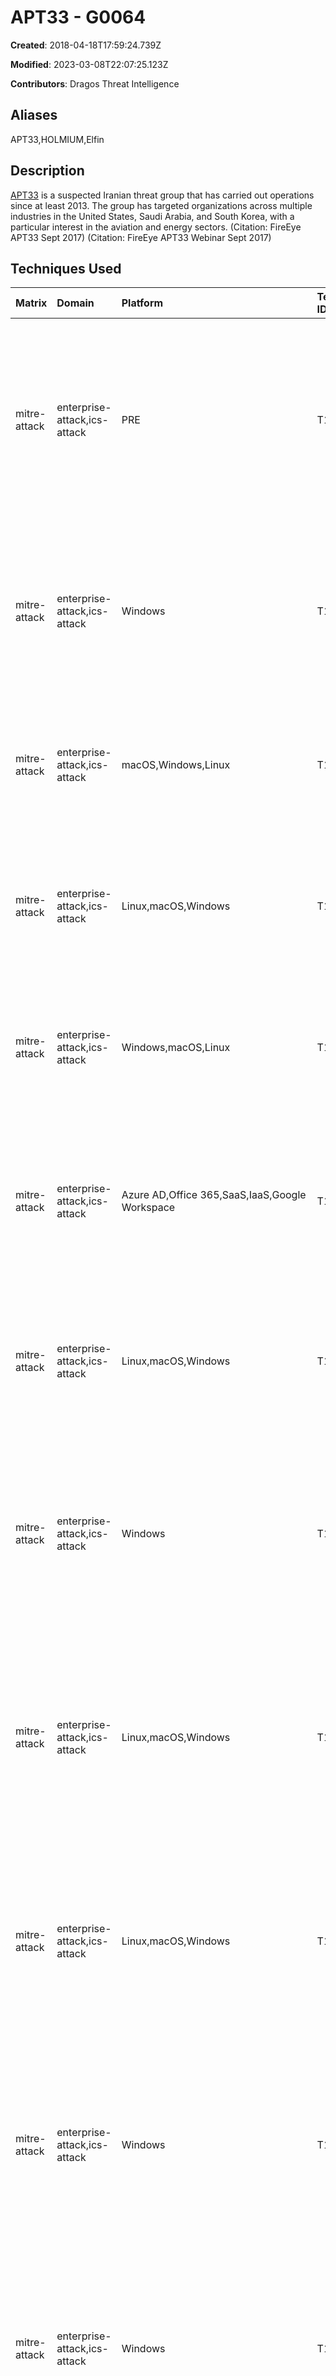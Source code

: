 # APT33 - G0064

**Created**: 2018-04-18T17:59:24.739Z

**Modified**: 2023-03-08T22:07:25.123Z

**Contributors**: Dragos  Threat  Intelligence

## Aliases

APT33,HOLMIUM,Elfin

## Description

[APT33](https://attack.mitre.org/groups/G0064) is a suspected Iranian threat group that has carried out operations since at least 2013. The group has targeted organizations across multiple industries in the United States, Saudi Arabia, and South Korea, with a particular interest in the aviation and energy sectors. (Citation: FireEye APT33 Sept 2017) (Citation: FireEye APT33 Webinar Sept 2017)

## Techniques Used

|Matrix|Domain|Platform|Technique ID|Technique Name|Use|
| :---| :---| :---| :---| :---| :---|
|mitre-attack|enterprise-attack,ics-attack|PRE|T1588.002|Tool|[APT33](https://attack.mitre.org/groups/G0064) has obtained and leveraged publicly-available tools for early intrusion activities.(Citation: FireEye APT33 Guardrail)(Citation: Symantec Elfin Mar 2019)|
|mitre-attack|enterprise-attack,ics-attack|Windows|T1546.003|Windows Management Instrumentation Event Subscription|[APT33](https://attack.mitre.org/groups/G0064) has attempted to use WMI event subscriptions to establish persistence on compromised hosts.(Citation: Microsoft Holmium June 2020)|
|mitre-attack|enterprise-attack,ics-attack|macOS,Windows,Linux|T1566.001|Spearphishing Attachment|[APT33](https://attack.mitre.org/groups/G0064) has sent spearphishing e-mails with archive attachments.(Citation: Microsoft Holmium June 2020)|
|mitre-attack|enterprise-attack,ics-attack|Linux,macOS,Windows|T1204.002|Malicious File|[APT33](https://attack.mitre.org/groups/G0064) has used malicious e-mail attachments to lure victims into executing malware.(Citation: Microsoft Holmium June 2020)|
|mitre-attack|enterprise-attack,ics-attack|Windows,macOS,Linux|T1059.005|Visual Basic|[APT33](https://attack.mitre.org/groups/G0064) has used VBScript to initiate the delivery of payloads.(Citation: Microsoft Holmium June 2020)|
|mitre-attack|enterprise-attack,ics-attack|Azure AD,Office 365,SaaS,IaaS,Google Workspace|T1078.004|Cloud Accounts|[APT33](https://attack.mitre.org/groups/G0064) has used compromised Office 365 accounts in tandem with [Ruler](https://attack.mitre.org/software/S0358) in an attempt to gain control of endpoints.(Citation: Microsoft Holmium June 2020)|
|mitre-attack|enterprise-attack,ics-attack|Linux,macOS,Windows|T1571|Non-Standard Port|[APT33](https://attack.mitre.org/groups/G0064) has used HTTP over TCP ports 808 and 880 for command and control.(Citation: Symantec Elfin Mar 2019)|
|mitre-attack|enterprise-attack,ics-attack|Windows|T1552.006|Group Policy Preferences|[APT33](https://attack.mitre.org/groups/G0064) has used a variety of publicly available tools like Gpppassword to gather credentials.(Citation: Symantec Elfin Mar 2019)(Citation: FireEye APT33 Guardrail)|
|mitre-attack|enterprise-attack,ics-attack|Linux,macOS,Windows|T1555|Credentials from Password Stores|[APT33](https://attack.mitre.org/groups/G0064) has used a variety of publicly available tools like [LaZagne](https://attack.mitre.org/software/S0349) to gather credentials.(Citation: Symantec Elfin Mar 2019)(Citation: FireEye APT33 Guardrail)|
|mitre-attack|enterprise-attack,ics-attack|Linux,macOS,Windows|T1555.003|Credentials from Web Browsers|[APT33](https://attack.mitre.org/groups/G0064) has used a variety of publicly available tools like [LaZagne](https://attack.mitre.org/software/S0349) to gather credentials.(Citation: Symantec Elfin Mar 2019)(Citation: FireEye APT33 Guardrail)|
|mitre-attack|enterprise-attack,ics-attack|Windows|T1003.005|Cached Domain Credentials|[APT33](https://attack.mitre.org/groups/G0064) has used a variety of publicly available tools like [LaZagne](https://attack.mitre.org/software/S0349) to gather credentials.(Citation: Symantec Elfin Mar 2019)(Citation: FireEye APT33 Guardrail)|
|mitre-attack|enterprise-attack,ics-attack|Windows|T1003.004|LSA Secrets|[APT33](https://attack.mitre.org/groups/G0064) has used a variety of publicly available tools like [LaZagne](https://attack.mitre.org/software/S0349) to gather credentials.(Citation: Symantec Elfin Mar 2019)(Citation: FireEye APT33 Guardrail)|
|mitre-attack|enterprise-attack,ics-attack|Windows,IaaS,Linux,macOS,Containers|T1552.001|Credentials In Files|[APT33](https://attack.mitre.org/groups/G0064) has used a variety of publicly available tools like [LaZagne](https://attack.mitre.org/software/S0349) to gather credentials.(Citation: Symantec Elfin Mar 2019)(Citation: FireEye APT33 Guardrail)|
|mitre-attack|enterprise-attack,ics-attack|Windows,Azure AD,Office 365,SaaS,IaaS,Linux,macOS,Google Workspace,Containers|T1110.003|Password Spraying|[APT33](https://attack.mitre.org/groups/G0064) has used password spraying to gain access to target systems.(Citation: FireEye APT33 Guardrail)(Citation: Microsoft Holmium June 2020)|
|mitre-attack|enterprise-attack,ics-attack|Linux,macOS,Windows,Containers|T1068|Exploitation for Privilege Escalation|[APT33](https://attack.mitre.org/groups/G0064) has used a publicly available exploit for CVE-2017-0213 to escalate privileges on a local system.(Citation: FireEye APT33 Guardrail)|
|mitre-attack|enterprise-attack,ics-attack|Linux,Windows,macOS|T1573.001|Symmetric Cryptography|[APT33](https://attack.mitre.org/groups/G0064) has used AES for encryption of command and control traffic.(Citation: FireEye APT33 Guardrail)|
|mitre-attack|enterprise-attack,ics-attack|Linux,macOS,Windows|T1027|Obfuscated Files or Information|[APT33](https://attack.mitre.org/groups/G0064) has used base64 to encode payloads.(Citation: FireEye APT33 Guardrail)|
|mitre-attack|enterprise-attack,ics-attack|Linux,macOS,Windows|T1132.001|Standard Encoding|[APT33](https://attack.mitre.org/groups/G0064) has used base64 to encode command and control traffic.(Citation: FireEye APT33 Guardrail)|
|mitre-attack|enterprise-attack,ics-attack|Windows|T1053.005|Scheduled Task|[APT33](https://attack.mitre.org/groups/G0064) has created a scheduled task to execute a .vbe file multiple times a day.(Citation: Symantec Elfin Mar 2019)|
|mitre-attack|enterprise-attack,ics-attack|Linux,macOS,Windows,Network|T1048.003|Exfiltration Over Unencrypted Non-C2 Protocol|[APT33](https://attack.mitre.org/groups/G0064) has used FTP to exfiltrate files (separately from the C2 channel).(Citation: Symantec Elfin Mar 2019)|
|mitre-attack|enterprise-attack,ics-attack|Linux,macOS,Windows|T1071.001|Web Protocols|[APT33](https://attack.mitre.org/groups/G0064) has used HTTP for command and control.(Citation: Symantec Elfin Mar 2019)|
|mitre-attack|enterprise-attack,ics-attack|Windows|T1547.001|Registry Run Keys / Startup Folder|[APT33](https://attack.mitre.org/groups/G0064) has deployed a tool known as [DarkComet](https://attack.mitre.org/software/S0334) to the Startup folder of a victim, and used Registry run keys to gain persistence.(Citation: Symantec Elfin Mar 2019)(Citation: Microsoft Holmium June 2020)|
|mitre-attack|enterprise-attack,ics-attack|Windows|T1059.001|PowerShell|[APT33](https://attack.mitre.org/groups/G0064) has utilized PowerShell to download files from the C2 server and run various scripts. (Citation: Symantec Elfin Mar 2019)(Citation: Microsoft Holmium June 2020)|
|mitre-attack|enterprise-attack,ics-attack|Linux,macOS,Windows|T1105|Ingress Tool Transfer|[APT33](https://attack.mitre.org/groups/G0064) has downloaded additional files and programs from its C2 server.(Citation: Symantec Elfin Mar 2019)(Citation: Microsoft Holmium June 2020)	
|
|mitre-attack|enterprise-attack,ics-attack|Linux,macOS,Windows|T1560.001|Archive via Utility|[APT33](https://attack.mitre.org/groups/G0064) has used WinRAR to compress data prior to exfil.(Citation: Symantec Elfin Mar 2019)	
|
|mitre-attack|enterprise-attack,ics-attack|Windows|T1003.001|LSASS Memory|[APT33](https://attack.mitre.org/groups/G0064) has used a variety of publicly available tools like [LaZagne](https://attack.mitre.org/software/S0349), [Mimikatz](https://attack.mitre.org/software/S0002), and ProcDump to dump credentials.(Citation: Symantec Elfin Mar 2019)(Citation: FireEye APT33 Guardrail)|
|mitre-attack|enterprise-attack,ics-attack|Linux,macOS,Windows,Network,IaaS|T1040|Network Sniffing|[APT33](https://attack.mitre.org/groups/G0064) has used SniffPass to collect credentials by sniffing network traffic.(Citation: Symantec Elfin Mar 2019)|
|mitre-attack|enterprise-attack,ics-attack|Linux,Windows,macOS|T1203|Exploitation for Client Execution|[APT33](https://attack.mitre.org/groups/G0064) has attempted to exploit a known vulnerability in WinRAR (CVE-2018-20250), and attempted to gain remote code execution via a security bypass vulnerability (CVE-2017-11774).(Citation: Symantec Elfin Mar 2019)(Citation: Microsoft Holmium June 2020)|
|mitre-attack|enterprise-attack,ics-attack|Linux,macOS,Windows|T1204.001|Malicious Link|[APT33](https://attack.mitre.org/groups/G0064) has lured users to click links to malicious HTML applications delivered via spearphishing emails.(Citation: FireEye APT33 Sept 2017)(Citation: Symantec Elfin Mar 2019)|
|mitre-attack|enterprise-attack,ics-attack|Windows,Azure AD,Office 365,SaaS,IaaS,Linux,macOS,Google Workspace,Containers,Network|T1078|Valid Accounts|[APT33](https://attack.mitre.org/groups/G0064) has used valid accounts for initial access and privilege escalation.(Citation: FireEye APT33 Webinar Sept 2017)(Citation: FireEye APT33 Guardrail)|
|mitre-attack|enterprise-attack,ics-attack|Linux,macOS,Windows,Office 365,SaaS,Google Workspace|T1566.002|Spearphishing Link|[APT33](https://attack.mitre.org/groups/G0064) has sent spearphishing emails containing links to .hta files.(Citation: FireEye APT33 Sept 2017)(Citation: Symantec Elfin Mar 2019)|
|mitre-attack|enterprise-attack,ics-attack|Human-Machine Interface|T0852|Screen Capture|[APT33](https://attack.mitre.org/groups/G0064) utilize backdoors capable of capturing screenshots once installed on a system. (Citation: Jacqueline O'Leary et al. September 2017)(Citation: Junnosuke Yagi March 2017)|
|mitre-attack|enterprise-attack,ics-attack|Engineering Workstation|T0853|Scripting|[APT33](https://attack.mitre.org/groups/G0064) utilized PowerShell scripts to establish command and control and install files for execution. (Citation: Symantec March 2019) (Citation: Dragos)|
|mitre-attack|enterprise-attack,ics-attack|Engineering Workstation,Human-Machine Interface,Control Server,Data Historian|T0865|Spearphishing Attachment|[APT33](https://attack.mitre.org/groups/G0064) sent spear phishing emails containing links to HTML application files, which were embedded with malicious code. (Citation: Jacqueline O'Leary et al. September 2017) [APT33](https://attack.mitre.org/groups/G0064) has conducted targeted spear phishing campaigns against U.S. government agencies and private sector companies. (Citation: Andy Greenburg June 2019)|
